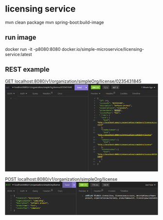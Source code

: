 # licensing service

mvn clean package
mvn spring-boot:build-image 


## run image
docker run -it -p8080:8080 docker.io/simple-microservice/licensing-service:latest

## REST example

GET localhost:8080/v1/organization/simpleOrg/license/0235431845
![Image](./img/get.png)

POST localhost:8080/v1/organization/simpleOrg/license
![Image](./img/post.png)
